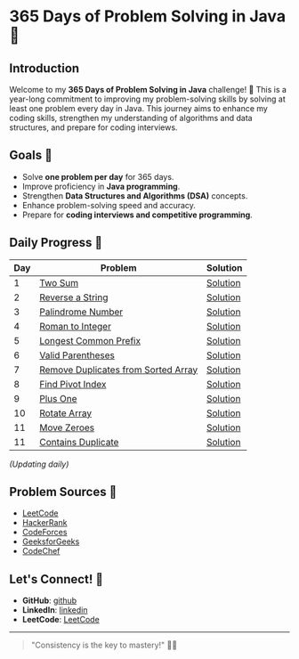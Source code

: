 
# 365 Days of Problem Solving in Java 🚀

## Introduction
Welcome to my **365 Days of Problem Solving in Java** challenge! 🎯 This is a year-long commitment to improving my problem-solving skills by solving at least one problem every day in Java. This journey aims to enhance my coding skills, strengthen my understanding of algorithms and data structures, and prepare for coding interviews.

## Goals 🎯
- Solve **one problem per day** for 365 days.
- Improve proficiency in **Java programming**.
- Strengthen **Data Structures and Algorithms (DSA)** concepts.
- Enhance problem-solving speed and accuracy.
- Prepare for **coding interviews and competitive programming**.

## Daily Progress 📅
| Day  | Problem | Solution |
|------|---------|----------|
| 1    | [Two Sum](https://leetcode.com/problems/two-sum/) | [Solution](365-Days-of-Java-Problem-Solving/Solutions/Day1.java) |
| 2    | [Reverse a String](https://leetcode.com/problems/reverse-string/) | [Solution](365-Days-of-Java-Problem-Solving/Solutions/Day2.java) |
| 3    | [Palindrome Number](https://leetcode.com/problems/palindrome-number/) | [Solution](365-Days-of-Java-Problem-Solving/Solutions/Day3.java) |
| 4    | [Roman to Integer](https://leetcode.com/problems/roman-to-integer/description/) | [Solution](365-Days-of-Java-Problem-Solving/Solutions/Day4.java) |
| 5    | [Longest Common Prefix](https://leetcode.com/problems/longest-common-prefix/description/) | [Solution](365-Days-of-Java-Problem-Solving/Solutions/Day5.java) |
| 6    | [Valid Parentheses](https://leetcode.com/problems/valid-parentheses/description/) | [Solution](365-Days-of-Java-Problem-Solving/Solutions/Day6.java) |
| 7    | [Remove Duplicates from Sorted Array](https://leetcode.com/problems/remove-duplicates-from-sorted-array/description/) | [Solution](365-Days-of-Java-Problem-Solving/Solutions/Day7.java) |
| 8    | [Find Pivot Index](https://leetcode.com/problems/find-pivot-index/description/) | [Solution](365-Days-of-Java-Problem-Solving/Solutions/Day8.java) |
| 9    | [Plus One](https://leetcode.com/problems/plus-one/description/) | [Solution](365-Days-of-Java-Problem-Solving/Solutions/Day9.java) |
| 10    | [Rotate Array](https://leetcode.com/problems/rotate-array/description/) | [Solution](365-Days-of-Java-Problem-Solving/Solutions/Day10.java) |
| 11    | [Move Zeroes](https://leetcode.com/problems/move-zeroes/description/) | [Solution](365-Days-of-Java-Problem-Solving/Solutions/Day11.java) |
| 11    | [Contains Duplicate](https://leetcode.com/problems/contains-duplicate/description/) | [Solution](365-Days-of-Java-Problem-Solving/Solutions/Day12.java) |

_(Updating daily)_

## Problem Sources 🔗
- [LeetCode](https://leetcode.com/)
- [HackerRank](https://www.hackerrank.com/)
- [CodeForces](https://codeforces.com/)
- [GeeksforGeeks](https://www.geeksforgeeks.org/)
- [CodeChef](https://www.codechef.com/)


## Let's Connect! 🤝
- **GitHub**: [github](https://github.com/deepika018)
- **LinkedIn**: [linkedin](https://linkedin.com/in/deepika018)
- **LeetCode**: [LeetCode](https://leetcode.com/deepika018)
---

> "Consistency is the key to mastery!" 🚀🔥

